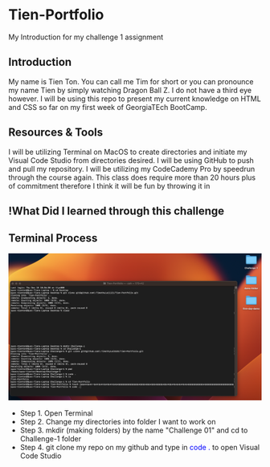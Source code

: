# Tien-Portfolio
My Introduction for my challenge 1 assignment

## Introduction
My name is Tien Ton. You can call me Tim for short or you can pronounce my name Tien by simply watching Dragon Ball Z. I do not have a third eye however. I will be using this repo to present my current knowledge on HTML and CSS so far on my first week of GeorgiaTEch BootCamp.

## Resources & Tools
I will be utilizing Terminal on MacOS to create directories and initiate my Visual Code Studio from directories desired.
I will be using GitHub to push and pull my repository.
I will be utilizing my CodeCademy Pro by speedrun through the course again. This class does require more than 20 hours plus of commitment therefore I think it will be fun by throwing it in

## !What Did I learned through this challenge



## Terminal Process

![Step 01 Directories](/assets/Step-01-Directories/images/Step-01.png)

- Step 1. Open Terminal
- Step 2. Change my directories into folder I want to work on
- Step 3. mkdir (making folders) by the name "Challenge 01" and cd to Challenge-1 folder
- Step 4. git clone my repo on my github and type in <span style="color:blue">code .</span> to open Visual Code Studio